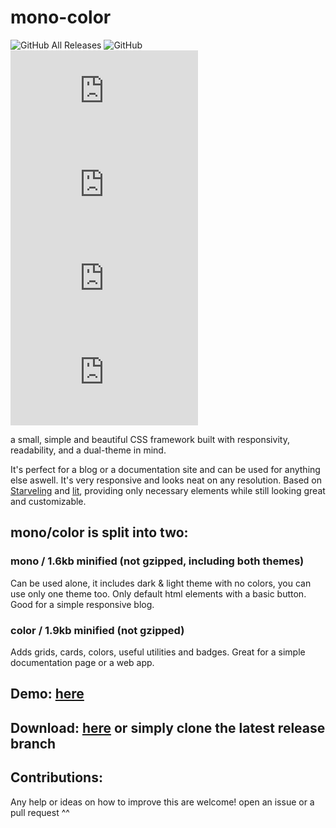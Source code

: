 # mono-color
![GitHub All Releases](https://img.shields.io/github/downloads/asvvvad/mono-color/total) ![GitHub](https://img.shields.io/github/license/asvvvad/mono-color)
![GitHub file size in bytes](https://img.shields.io/github/size/asvvvad/mono-color/mono.min.css?label=mono) ![GitHub file size in bytes](https://img.shields.io/github/size/asvvvad/mono-color/dark.min.css?label=dark) ![GitHub file size in bytes](https://img.shields.io/github/size/asvvvad/mono-color/light.min.css?label=light) ![GitHub file size in bytes](https://img.shields.io/github/size/asvvvad/mono-color/color.min.css?label=color)

a small, simple and beautiful CSS framework built with responsivity, readability, and a dual-theme in mind.

It's perfect for a blog or a documentation site and can be used for anything else aswell.
It's very responsive and looks neat on any resolution.
Based on [Starveling](https://github.com/any-code/starveling/) and [lit](https://ajusa.github.io/lit/), providing only necessary elements while still looking great and customizable.

## mono/color is split into two:

### mono / 1.6kb minified (not gzipped, including both themes)
Can be used alone, it includes dark & light theme with no colors, you can use only one theme too. Only default html elements with a basic button.
Good for a simple responsive blog. 

### color / 1.9kb minified (not gzipped)
Adds grids, cards, colors, useful utilities and badges.
Great for a simple documentation page or a web app.

## Demo: [here](https://asvvvad.github.io/mono-color)

## Download: [here](https://github.com/asvvvad/mono-color/releases) or simply clone the latest release branch

## Contributions:
Any help or ideas on how to improve this are welcome! open an issue or a pull request ^^
